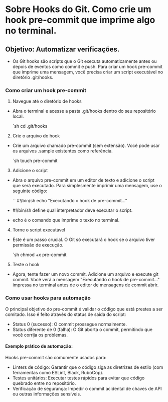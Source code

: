 # Sobre Hooks do Git. Como crie um hook pre-commit que imprime algo no terminal.

## Objetivo: Automatizar verificações.

- Os Git hooks são scripts que o Git executa automaticamente antes ou depois de eventos como commit e push. Para criar um hook pre-commit que imprime uma mensagem, você precisa criar um script executável no diretório .git/hooks.

### Como criar um hook pre-commit

1. Navegue até o diretório de hooks

- Abra o terminal e acesse a pasta .git/hooks dentro do seu repositório local.

    `sh
        cd .git/hooks

2. Crie o arquivo do hook

- Crie um arquivo chamado pre-commit (sem extensão). Você pode usar os arquivos .sample existentes como referência.

    `sh
        touch pre-commit

3. Adicione o script

- Abra o arquivo pre-commit em um editor de texto e adicione o script que será executado. Para simplesmente imprimir uma mensagem, use o seguinte código:

    ``
        #!/bin/sh
        echo "Executando o hook de pre-commit..."
- #!/bin/sh define qual interpretador deve executar o script.
- echo é o comando que imprime o texto no terminal. 

4. Torne o script executável

- Este é um passo crucial. O Git só executará o hook se o arquivo tiver permissão de execução. 

    `sh
        chmod +x pre-commit

5. Teste o hook

- Agora, tente fazer um novo commit. Adicione um arquivo e execute git commit. Você verá a mensagem "Executando o hook de pre-commit..." impressa no terminal antes de o editor de mensagens de commit abrir.

### Como usar hooks para automação

O principal objetivo do pre-commit é validar o código que está prestes a ser comitado. Isso é feito através do status de saída do script:

* Status 0 (sucesso): O commit prossegue normalmente.
* Status diferente de 0 (falha): O Git aborta o commit, permitindo que você corrija os problemas. 

#### Exemplo prático de automação:

Hooks pre-commit são comumente usados para:

* Linters de código: Garantir que o código siga as diretrizes de estilo (com ferramentas como ESLint, Black, RuboCop).
* Testes unitários: Executar testes rápidos para evitar que código quebrado entre no repositório.
* Verificação de segurança: Impedir o commit acidental de chaves de API ou outras informações sensíveis.

